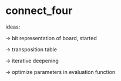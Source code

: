 # connect_four

ideas:

-> bit representation of board, started

-> transposition table

-> iterative deepening

-> optimize parameters in evaluation function
